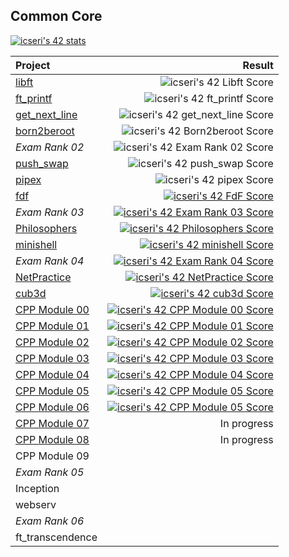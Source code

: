 ## Common Core

[![icseri's 42 stats](https://badge.nimon.fr/api/v2/clwhwslon104101rz9ciwa3r4/stats?cursusId=21&coalitionId=251)](https://github.com/cseriildi/42Vienna/tree/main/common_core)

| Project 			| Result |
|:------------------|-------:|
| [libft](./libft/)| ![icseri's 42 Libft Score](https://badge.nimon.fr/api/v2/clwhwslon104101rz9ciwa3r4/project/3623620)|
| [ft_printf](./ft_printf/)| ![icseri's 42 ft_printf Score](https://badge.nimon.fr/api/v2/clwhwslon104101rz9ciwa3r4/project/3637157)|
| [get_next_line](./get_next_line/)| ![icseri's 42 get_next_line Score](https://badge.nimon.fr/api/v2/clwhwslon104101rz9ciwa3r4/project/3637162)|
| [born2beroot](./born2beroot/)| ![icseri's 42 Born2beroot Score](https://badge.nimon.fr/api/v2/clwhwslon104101rz9ciwa3r4/project/3637163)|
| *Exam Rank 02* |![icseri's 42 Exam Rank 02 Score](https://badge.nimon.fr/api/v2/clwhwslon104101rz9ciwa3r4/project/3657688)|
| [push_swap](./push_swap/)| ![icseri's 42 push_swap Score](https://badge.nimon.fr/api/v2/clwhwslon104101rz9ciwa3r4/project/3658828)|
| [pipex](./pipex/)| ![icseri's 42 pipex Score](https://badge.nimon.fr/api/v2/clwhwslon104101rz9ciwa3r4/project/3658883)|
| [fdf](./fdf/)|[![icseri's 42 FdF Score](https://badge.nimon.fr/api/v2/clwhwslon104101rz9ciwa3r4/project/3702420)](https://github.com/Nimon77/badge42)|
| *Exam Rank 03*	|[![icseri's 42 Exam Rank 03 Score](https://badge.nimon.fr/api/v2/clwhwslon104101rz9ciwa3r4/project/3717815)](https://github.com/Nimon77/badge42)|
| [Philosophers](./philosophers/) |[![icseri's 42 Philosophers Score](https://badge.nimon.fr/api/v2/clwhwslon104101rz9ciwa3r4/project/3720145)](https://github.com/Nimon77/badge42)|
| [minishell](./minishell/) |[![icseri's 42 minishell Score](https://badge.nimon.fr/api/v2/clwhwslon104101rz9ciwa3r4/project/3720151)](https://github.com/Nimon77/badge42)|
| *Exam Rank 04*	| [![icseri's 42 Exam Rank 04 Score](https://badge.nimon.fr/api/v2/clwhwslon104101rz9ciwa3r4/project/4023687)](https://github.com/Nimon77/badge42) |
| [NetPractice](./netpractice/)	| [![icseri's 42 NetPractice Score](https://badge.nimon.fr/api/v2/clwhwslon104101rz9ciwa3r4/project/4032718)](https://github.com/Nimon77/badge42) |
| [cub3d](./cub3d/)		| [![icseri's 42 cub3d Score](https://badge.nimon.fr/api/v2/clwhwslon104101rz9ciwa3r4/project/4032719)](https://github.com/Nimon77/badge42) |
| [CPP Module 00](./CPP_Modules/cpp00/) | [![icseri's 42 CPP Module 00 Score](https://badge.nimon.fr/api/v2/clwhwslon104101rz9ciwa3r4/project/4032715)](https://github.com/Nimon77/badge42) |
| [CPP Module 01](./CPP_Modules/cpp01/) | [![icseri's 42 CPP Module 01 Score](https://badge.nimon.fr/api/v2/clwhwslon104101rz9ciwa3r4/project/4042912)](https://github.com/Nimon77/badge42) |
| [CPP Module 02](./CPP_Modules/cpp02/) | [![icseri's 42 CPP Module 02 Score](https://badge.nimon.fr/api/v2/clwhwslon104101rz9ciwa3r4/project/4077366)](https://github.com/Nimon77/badge42) |
| [CPP Module 03](./CPP_Modules/cpp03/) | [![icseri's 42 CPP Module 03 Score](https://badge.nimon.fr/api/v2/clwhwslon104101rz9ciwa3r4/project/4080576)](https://github.com/Nimon77/badge42) |
| [CPP Module 04](./CPP_Modules/cpp04/)	| [![icseri's 42 CPP Module 04 Score](https://badge.nimon.fr/api/v2/clwhwslon104101rz9ciwa3r4/project/4092534)](https://github.com/Nimon77/badge42) |
| [CPP Module 05](./CPP_Modules/cpp05/)	|[![icseri's 42 CPP Module 05 Score](https://badge.nimon.fr/api/v2/clwhwslon104101rz9ciwa3r4/project/4147776)](https://github.com/Nimon77/badge42)|
| [CPP Module 06](./CPP_Modules/cpp06/)	|[![icseri's 42 CPP Module 05 Score](https://badge.nimon.fr/api/v2/clwhwslon104101rz9ciwa3r4/project/4147776)](https://github.com/Nimon77/badge42)|
| [CPP Module 07](./CPP_Modules/cpp07/) 	| In progress |
| [CPP Module 08](./CPP_Modules/cpp08/) 	| In progress |
| CPP Module 09 	| |
| *Exam Rank 05* 	| |
| Inception 		| |
| webserv			| |
| *Exam Rank 06* 	| |
| ft_transcendence	| |